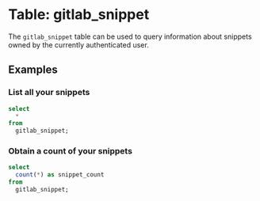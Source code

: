 # Table: gitlab_snippet

The `gitlab_snippet` table can be used to query information about snippets owned by the currently authenticated user.

## Examples

### List all your snippets

```sql
select
  *
from
  gitlab_snippet;
```

### Obtain a count of your snippets

```sql
select
  count(*) as snippet_count
from
  gitlab_snippet;
```
